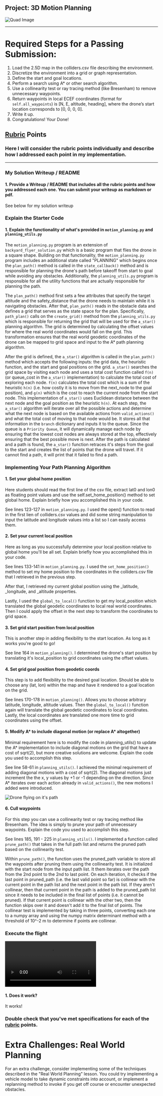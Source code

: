 ## Project: 3D Motion Planning

![Quad Image](./misc/enroute.png)

---

# Required Steps for a Passing Submission:

1. Load the 2.5D map in the colliders.csv file describing the environment.
2. Discretize the environment into a grid or graph representation.
3. Define the start and goal locations.
4. Perform a search using A\* or other search algorithm.
5. Use a collinearity test or ray tracing method (like Bresenham) to remove unnecessary waypoints.
6. Return waypoints in local ECEF coordinates (format for `self.all_waypoints`) is [N, E, altitude, heading], where the drone’s start location corresponds to [0, 0, 0, 0].
7. Write it up.
8. Congratulations! Your Done!

## [Rubric](https://review.udacity.com/#!/rubrics/1534/view) Points

### Here I will consider the rubric points individually and describe how I addressed each point in my implementation.

---

### My Solution Writeup / README

#### 1. Provide a Writeup / README that includes all the rubric points and how you addressed each one. You can submit your writeup as markdown or pdf.

See below for my solution writeup

### Explain the Starter Code

#### 1. Explain the functionality of what's provided in `motion_planning.py` and `planning_utils.py`

The `motion_planning.py` program is an extension of `backyard_flyer_solution.py` which is a basic program that flies the drone in a square shape. Building on that functionality, the `motion_planning.py` program includes an additional state called "PLANNING" which begins once the `plan_path()` method is called in the `state_callback()` method and is responsible for planning the drone's path before takeoff from start to goal while avoiding any obstacles. Additionally, the `planning_utils.py` program is responsible for all the utility functions that are actually responsible for planning the path. 

The `plan_path()` method first sets a few attributes that specify the target altitude and the safety_distance that the drone needs to maintain while it is navigating obstacles. After that, `plan_path()` reads in the obstacle data and defines a grid that serves as the state space for the plan. Specifically, `path_plan()` calls on the `create_grid()` method from the `planning_utils.py` which is responsible for returning the grid that will be used for the `a_star()` planning algorithm. The grid is determined by calculating the offset values for where the real world coordinates would fall on the grid. This transformation ensures that the real world geodetic coordinates of the drone can be mapped to grid space and input to the A* path planning algorithm.  

After the grid is defined, the `a_star()` algorithm is called in the `plan_path()` method which accepts the following inputs: the grid data, the heuristic function, and the start and goal positions on the grid. `a_star()` searches the grid space by visiting each node and uses a total cost function called `f(n)` (or queue_cost in the `a_star()` implementation) to calculate the total cost of exploring each node. `f(n)` calculates the total cost which is a sum of the heuristic `h(n)` (i.e. how costly it is to move from the next_node to the goal position), and `g(n)` which is the cost to reach the current node from the start node. This implementation of `a_star()` uses Euclidean distance between the next node and the goal position as the heuristic `h(n)`. At each step, the `a_star()` algorithm will iterate over all the possible actions and determine what the next node is based on the available actions from `valid_actions()` and what the total cost of moving to that node would be. It stores all that information in the `branch` dictionary and inputs it to the queue. Since the queue is a `Priority Queue`, it will dynamically manage each node by ensuring that the lowest cost nodes are always stored at the top, effectively ensuring that the best possible move is next.  After the path is calculated and a path is found, the `a_star()` function retraces it's steps from the goal to the start and creates the list of points that the drone will travel. If it cannot find a path, it will print that it failed to find a path. 

### Implementing Your Path Planning Algorithm

#### 1. Set your global home position

Here students should read the first line of the csv file, extract lat0 and lon0 as floating point values and use the self.set_home_position() method to set global home. Explain briefly how you accomplished this in your code.

See lines 123-127 in `motion_planning.py`. I used the open() function to read in the first lien of colliders.csv values and did some string manipulation to input the latitude and longitude values into a list so I can easily access them. 

#### 2. Set your current local position

Here as long as you successfully determine your local position relative to global home you'll be all set. Explain briefly how you accomplished this in your code.

See lines 133-141 in `motion_planning.py`. I used the `set_home_position()` method to set my home position to the coordinates in the colliders.csv file that I retrieved in the previous step. 

After that, I retrieved my current global position using the _latitude, _longitude, and _altitude properties. 

Lastly, I used the `global_to_local()` function to get my local_position which translated the global geodetic coordinates to local real world coordinates. Then I could apply the offset in the next step to transform the coordinates to grid space. 

#### 3. Set grid start position from local position

This is another step in adding flexibility to the start location. As long as it works you're good to go!

See line 164 in `motion_planning()`. I determined the drone's start position by translating it's local_position to grid coordinates using the offset values.  

#### 4. Set grid goal position from geodetic coords

This step is to add flexibility to the desired goal location. Should be able to choose any (lat, lon) within the map and have it rendered to a goal location on the grid.

See lines 170-178 in `motion_planning()`. Allows you to choose arbitrary latitude, longitude, altitude values. Then the `global_to_local()` function again will translate the global geodetic coordinates to local coordinates. Lastly, the local coordinates are translated one more time to grid coordinates using the offset. 

#### 5. Modify A* to include diagonal motion (or replace A* altogether)

Minimal requirement here is to modify the code in planning_utils() to update the A\* implementation to include diagonal motions on the grid that have a cost of sqrt(2), but more creative solutions are welcome. Explain the code you used to accomplish this step.

See line 58-61 in `planning_utils()`. I achieved the minimal requirement of adding diagonal motions with a cost of sqrt(2). The diagonal motions just increment the the x, y values by +1 or -1 depending on the direction. Since A* iterates over each action already in `valid_actions()`, the new motions I added were introduced. 

![Drone flying on it's path](./misc/snip_of_drone_flying.png)

#### 6. Cull waypoints

For this step you can use a collinearity test or ray tracing method like Bresenham. The idea is simply to prune your path of unnecessary waypoints. Explain the code you used to accomplish this step.

See lines 185, 191 - 225 in `planning_utils()`. I implemented a function called `prune_path()` that takes in the full path list and returns the pruned path based on the collinearity test. 

Within `prune_path()`, the function uses the pruned_path variable to store all the waypoints after pruning them using the collinearity test. It is initialized with the start node from the input path list. It them iterates over the path from the 2nd point to the 2nd to last point. On each iteration, it checks if the last point in pruned_path (i.e. the last valid point so far) is collinear with the current point in the path list and the next point in the path list. 
If they aren't collinear, then that current point in the path is added to the pruned_path list since it needs to be included in the final list of points (i.e. it cannot be pruned). If that current point is collinear with the other two, then the function skips over it and doesn't add it to the final list of points. The collinear test is implemented by taking in three points, converting each one to a numpy array and using the numpy matrix determinant method with a threshold of 10^-2 m to determine if points are collinear.   

### Execute the flight

![Short video of drone flight](./misc/3D_motion_planning_project.mp4)  

#### 1. Does it work?

It works!

### Double check that you've met specifications for each of the [rubric](https://review.udacity.com/#!/rubrics/1534/view) points.

# Extra Challenges: Real World Planning

For an extra challenge, consider implementing some of the techniques described in the "Real World Planning" lesson. You could try implementing a vehicle model to take dynamic constraints into account, or implement a replanning method to invoke if you get off course or encounter unexpected obstacles.
